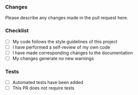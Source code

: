 ### Changes

Please describe any changes made in the pull request here.

### Checklist

- [ ] My code follows the style guidelines of this project
- [ ] I have performed a self-review of my own code
- [ ] I have made corresponding changes to the documentation
- [ ] My changes generate no new warnings

### Tests
- [ ] Automated tests have been added
- [ ] This PR does not require tests